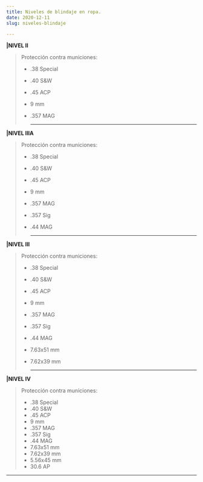 ```yaml
---
title: Niveles de blindaje en ropa.
date: 2020-12-11
slug: niveles-blindaje

---
```

**|NIVEL II**

> Protección contra municiones:
>
> * .38 Special
> * .40 S&W
> * .45 ACP
> * 9 mm
> * .357 MAG
>
>   ***

**|NIVEL IIIA**

> Protección contra municiones:
>
> * .38 Special
> * .40 S&W
> * .45 ACP
> * 9 mm
> * .357 MAG
> * .357 Sig
> * .44 MAG
>
>   ***

**|NIVEL III**

> Protección contra municiones:
>
> * .38 Special
> * .40 S&W
> * .45 ACP
> * 9 mm
> * .357 MAG
> * .357 Sig
> * .44 MAG
> * 7.63x51 mm
> * 7.62x39 mm
>
>   ***

**|NIVEL IV**

> Protección contra municiones:
>
> * .38 Special
> * .40 S&W
> * .45 ACP
> * 9 mm
> * .357 MAG
> * .357 Sig
> * .44 MAG
> * 7.63x51 mm
> * 7.62x39 mm
> * 5.56x45 mm
> * 30.6 AP 

***